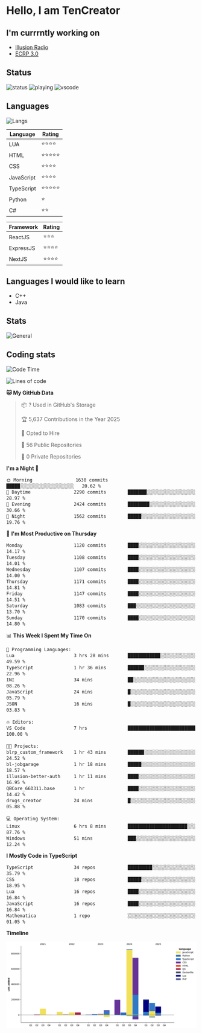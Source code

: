 # Hello, I am TenCreator

## I'm currrntly working on
- [Illusion Radio](https://illusionradio.co.uk/)
- [ECRP 3.0](http://github.com/Emerald-Coast-Roleplay/)

## Status
![status](https://api.statusbadges.me/badge/status/518334475038359555?simple=true&style=for-the-badge)
![playing](https://api.statusbadges.me/badge/playing/518334475038359555?style=for-the-badge)
![vscode](https://api.statusbadges.me/badge/vscode/518334475038359555?style=for-the-badge)

## Languages
![Langs](https://github-readme-stats.vercel.app/api/top-langs/?username=tencreator&layout=compact&theme=radical)


|Language|Rating|
|--------|------|
|LUA|⭐️⭐️⭐️⭐️|
|HTML|⭐️⭐️⭐️⭐️⭐️|
|CSS|⭐️⭐️⭐️⭐️|
|JavaScript|⭐️⭐️⭐️⭐️|
|TypeScript|⭐️⭐️⭐️⭐️⭐️|
|Python|⭐️|
|C#|⭐️⭐️ |

|Framework|Rating|
|--------|------|
|ReactJS|⭐️⭐️⭐|
|ExpressJS|⭐️⭐️⭐️⭐️|
|NextJS|⭐️⭐️⭐⭐️|

## Languages I would like to learn
- C++
- Java

## Stats
![General](https://github-readme-stats.vercel.app/api?username=tencreator&show_icons=true&theme=radical)

## Coding stats

<!--START_SECTION:waka-->
![Code Time](http://img.shields.io/badge/Code%20Time-712%20hrs%2034%20mins-blue)

![Lines of code](https://img.shields.io/badge/From%20Hello%20World%20I%27ve%20Written-2.5%20million%20lines%20of%20code-blue)

**🐱 My GitHub Data** 

> 📦 ? Used in GitHub's Storage 
 > 
> 🏆 5,637 Contributions in the Year 2025
 > 
> 💼 Opted to Hire
 > 
> 📜 56 Public Repositories 
 > 
> 🔑 0 Private Repositories 
 > 
**I'm a Night 🦉** 

```text
🌞 Morning                1630 commits        █████░░░░░░░░░░░░░░░░░░░░   20.62 % 
🌆 Daytime                2290 commits        ███████░░░░░░░░░░░░░░░░░░   28.97 % 
🌃 Evening                2424 commits        ████████░░░░░░░░░░░░░░░░░   30.66 % 
🌙 Night                  1562 commits        █████░░░░░░░░░░░░░░░░░░░░   19.76 % 
```
📅 **I'm Most Productive on Thursday** 

```text
Monday                   1120 commits        ████░░░░░░░░░░░░░░░░░░░░░   14.17 % 
Tuesday                  1108 commits        ████░░░░░░░░░░░░░░░░░░░░░   14.01 % 
Wednesday                1107 commits        ████░░░░░░░░░░░░░░░░░░░░░   14.00 % 
Thursday                 1171 commits        ████░░░░░░░░░░░░░░░░░░░░░   14.81 % 
Friday                   1147 commits        ████░░░░░░░░░░░░░░░░░░░░░   14.51 % 
Saturday                 1083 commits        ███░░░░░░░░░░░░░░░░░░░░░░   13.70 % 
Sunday                   1170 commits        ████░░░░░░░░░░░░░░░░░░░░░   14.80 % 
```


📊 **This Week I Spent My Time On** 

```text
💬 Programming Languages: 
Lua                      3 hrs 28 mins       ████████████░░░░░░░░░░░░░   49.59 % 
TypeScript               1 hr 36 mins        ██████░░░░░░░░░░░░░░░░░░░   22.96 % 
INI                      34 mins             ██░░░░░░░░░░░░░░░░░░░░░░░   08.26 % 
JavaScript               24 mins             █░░░░░░░░░░░░░░░░░░░░░░░░   05.79 % 
JSON                     16 mins             █░░░░░░░░░░░░░░░░░░░░░░░░   03.83 % 

🔥 Editors: 
VS Code                  7 hrs               █████████████████████████   100.00 % 

🐱‍💻 Projects: 
blrp_custom_framework    1 hr 43 mins        ██████░░░░░░░░░░░░░░░░░░░   24.52 % 
bl-jobgarage             1 hr 18 mins        █████░░░░░░░░░░░░░░░░░░░░   18.57 % 
illusion-better-auth     1 hr 11 mins        ████░░░░░░░░░░░░░░░░░░░░░   16.95 % 
QBCore_66D311.base       1 hr                ████░░░░░░░░░░░░░░░░░░░░░   14.42 % 
drugs_creator            24 mins             █░░░░░░░░░░░░░░░░░░░░░░░░   05.88 % 

💻 Operating System: 
Linux                    6 hrs 8 mins        ██████████████████████░░░   87.76 % 
Windows                  51 mins             ███░░░░░░░░░░░░░░░░░░░░░░   12.24 % 
```

**I Mostly Code in TypeScript** 

```text
TypeScript               34 repos            █████████░░░░░░░░░░░░░░░░   35.79 % 
CSS                      18 repos            █████░░░░░░░░░░░░░░░░░░░░   18.95 % 
Lua                      16 repos            ████░░░░░░░░░░░░░░░░░░░░░   16.84 % 
JavaScript               16 repos            ████░░░░░░░░░░░░░░░░░░░░░   16.84 % 
Mathematica              1 repo              ░░░░░░░░░░░░░░░░░░░░░░░░░   01.05 % 
```



**Timeline**

![Lines of Code chart](https://raw.githubusercontent.com/tencreator/tencreator/main/assets/bar_graph.png)


<!--END_SECTION:waka-->
